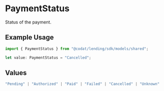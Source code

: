 # PaymentStatus

Status of the payment.

## Example Usage

```typescript
import { PaymentStatus } from "@codat/lending/sdk/models/shared";

let value: PaymentStatus = "Cancelled";
```

## Values

```typescript
"Pending" | "Authorized" | "Paid" | "Failed" | "Cancelled" | "Unknown"
```